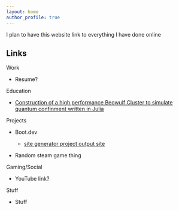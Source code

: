 ```yaml
---
layout: home
author_profile: true
---
```


I plan to have this website link to everything I have done online

## Links

Work

- Resume?

Education

- [Construction of a high performance Beowulf Cluster to simulate quantum confinment written in Julia](Julia_Beowulf)

Projects

- Boot.dev
    - [site generator project output site](site-generator)

- Random steam game thing

Gaming/Social

- YouTube link?

Stuff

- Stuff